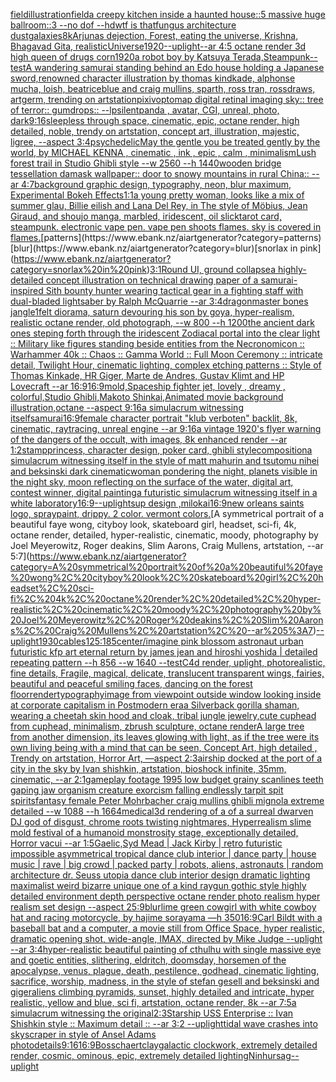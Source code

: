 [field](https://www.ebank.nz/aiartgenerator?category=field)[illustration](https://www.ebank.nz/aiartgenerator?category=illustration)[field](https://www.ebank.nz/aiartgenerator?category=field)[a creepy kitchen inside a haunted house::5 massive huge ballroom::3 --no dof --hd](https://www.ebank.nz/aiartgenerator?category=a%20creepy%20kitchen%20inside%20a%20haunted%20house%3A%3A5%20massive%20huge%20ballroom%3A%3A3%20--no%20dof%20--hd)[wtf is that](https://www.ebank.nz/aiartgenerator?category=wtf%20is%20that)[fungus architecture dust](https://www.ebank.nz/aiartgenerator?category=fungus%20architecture%20dust)[galaxies](https://www.ebank.nz/aiartgenerator?category=galaxies)[8k](https://www.ebank.nz/aiartgenerator?category=8k)[Arjunas dejection, Forest, eating the universe, Krishna, Bhagavad Gita, realistic](https://www.ebank.nz/aiartgenerator?category=Arjunas%20dejection%2C%20Forest%2C%20eating%20the%20universe%2C%20Krishna%2C%20Bhagavad%20Gita%2C%20realistic)[Universe](https://www.ebank.nz/aiartgenerator?category=Universe)[1920](https://www.ebank.nz/aiartgenerator?category=1920)[--uplight](https://www.ebank.nz/aiartgenerator?category=--uplight)[--ar 4:5 octane render 3d high queen of drugs corn](https://www.ebank.nz/aiartgenerator?category=--ar%204%3A5%20octane%20render%203d%20high%20queen%20of%20drugs%20corn)[1920](https://www.ebank.nz/aiartgenerator?category=1920)[a robot boy by Katsuya Terada,Steampunk](https://www.ebank.nz/aiartgenerator?category=a%20robot%20boy%20by%20Katsuya%20Terada%2CSteampunk)[--test](https://www.ebank.nz/aiartgenerator?category=--test)[A wandering samurai standing behind an Edo house holding a Japanese sword,renowned character illustration by thomas kindkade, alphonse mucha, loish, beatriceblue and craig mullins, sparth, ross tran, rossdraws, artgerm, trending on artstation](https://www.ebank.nz/aiartgenerator?category=A%20wandering%20samurai%20standing%20behind%20an%20Edo%20house%20holding%20a%20Japanese%20sword%2Crenowned%20character%20illustration%20by%20thomas%20kindkade%2C%20alphonse%20mucha%2C%20loish%2C%20beatriceblue%20and%20craig%20mullins%2C%20sparth%2C%20ross%20tran%2C%20rossdraws%2C%20artgerm%2C%20trending%20on%20artstation)[pixiv](https://www.ebank.nz/aiartgenerator?category=pixiv)[optomap digital retinal imaging sky:: tree of terror:: gumdrops::  --lp](https://www.ebank.nz/aiartgenerator?category=optomap%20digital%20retinal%20imaging%20sky%3A%3A%20tree%20of%20terror%3A%3A%20gumdrops%3A%3A%20%20--lp)[silent](https://www.ebank.nz/aiartgenerator?category=silent)[panda , avatar, CGI, unreal, photo, dark](https://www.ebank.nz/aiartgenerator?category=panda%20%2C%20avatar%2C%20CGI%2C%20unreal%2C%20photo%2C%20dark)[9:16](https://www.ebank.nz/aiartgenerator?category=9%3A16)[sleepless through space, cinematic, epic,  octane render, high detailed, noble, trendy on artstation, concept art, illustration, majestic, ligree, --aspect 3:4](https://www.ebank.nz/aiartgenerator?category=sleepless%20through%20space%2C%20cinematic%2C%20epic%2C%20%20octane%20render%2C%20high%20detailed%2C%20noble%2C%20trendy%20on%20artstation%2C%20concept%20art%2C%20illustration%2C%20majestic%2C%20ligree%2C%20--aspect%203%3A4)[psychedelic](https://www.ebank.nz/aiartgenerator?category=psychedelic)[May the gentle you be treated gently by the world, by MICHAEL KENNA , cinematic , ink , epic , calm , minimalism](https://www.ebank.nz/aiartgenerator?category=May%20the%20gentle%20you%20be%20treated%20gently%20by%20the%20world%2C%20by%20MICHAEL%20KENNA%20%2C%20cinematic%20%2C%20ink%20%2C%20epic%20%2C%20calm%20%2C%20minimalism)[Lush forest trail in Studio Ghibli style  --w 2560 --h 1440](https://www.ebank.nz/aiartgenerator?category=Lush%20forest%20trail%20in%20Studio%20Ghibli%20style%20%20--w%202560%20--h%201440)[wooden bridge tessellation damask wallpaper:: door to snowy mountains in rural China:: --ar 4:7](https://www.ebank.nz/aiartgenerator?category=wooden%20bridge%20tessellation%20damask%20wallpaper%3A%3A%20door%20to%20snowy%20mountains%20in%20rural%20China%3A%3A%20--ar%204%3A7)[background graphic design, typography, neon, blur maximum, Experimental Bokeh Effects](https://www.ebank.nz/aiartgenerator?category=background%20graphic%20design%2C%20typography%2C%20neon%2C%20blur%20maximum%2C%20Experimental%20Bokeh%20Effects)[1:1](https://www.ebank.nz/aiartgenerator?category=1%3A1)[a young pretty woman, looks like a mix of summer glau, Billie eilish and Lana Del Rey, in The style of Möbius, Jean Giraud, and shoujo manga, marbled, iridescent, oil slick](https://www.ebank.nz/aiartgenerator?category=a%20young%20pretty%20woman%2C%20looks%20like%20a%20mix%20of%20summer%20glau%2C%20Billie%20eilish%20and%20Lana%20Del%20Rey%2C%20in%20The%20style%20of%20M%C3%B6bius%2C%20Jean%20Giraud%2C%20and%20shoujo%20manga%2C%20marbled%2C%20iridescent%2C%20oil%20slick)[tarot card, steampunk. electronic vape pen. vape pen shoots flames. sky is covered in flames.](https://www.ebank.nz/aiartgenerator?category=tarot%20card%2C%20steampunk.%20electronic%20vape%20pen.%20vape%20pen%20shoots%20flames.%20sky%20is%20covered%20in%20flames.)[patterns](https://www.ebank.nz/aiartgenerator?category=patterns)[blur](https://www.ebank.nz/aiartgenerator?category=blur)[snorlax in pink](https://www.ebank.nz/aiartgenerator?category=snorlax%20in%20pink)[3:1](https://www.ebank.nz/aiartgenerator?category=3%3A1)[Round UI, ground collapse](https://www.ebank.nz/aiartgenerator?category=Round%20UI%2C%20ground%20collapse)[a highly-detailed concept illustration on technical drawing paper of a samurai-inspired Sith bounty hunter  wearing tactical gear in a fighting staff with dual-bladed lightsaber by Ralph McQuarrie --ar 3:4](https://www.ebank.nz/aiartgenerator?category=a%20highly-detailed%20concept%20illustration%20on%20technical%20drawing%20paper%20of%20a%20samurai-inspired%20Sith%20bounty%20hunter%20%20wearing%20tactical%20gear%20in%20a%20fighting%20staff%20with%20dual-bladed%20lightsaber%20by%20Ralph%20McQuarrie%20--ar%203%3A4)[dragon](https://www.ebank.nz/aiartgenerator?category=dragon)[master bones jangle](https://www.ebank.nz/aiartgenerator?category=master%20bones%20jangle)[1](https://www.ebank.nz/aiartgenerator?category=1)[felt diorama, saturn devouring his son by goya, hyper-realism, realistic octane render, old photograph, --w 800 --h 1200](https://www.ebank.nz/aiartgenerator?category=felt%20diorama%2C%20saturn%20devouring%20his%20son%20by%20goya%2C%20hyper-realism%2C%20realistic%20octane%20render%2C%20old%20photograph%2C%20--w%20800%20--h%201200)[the ancient dark ones steping forth through the iridescent Zodiacal portal into the clear light :: Military like figures standing beside entities from the Necronomicon :: Warhammer 40k :: Chaos :: Gamma World :: Full Moon Ceremony :: intricate detail, Twilight Hour, cinematic lighting, complex etching patterns :: Style of Thomas Kinkade, HR Giger, Marte de Andres, Gustav Klimt and HP Lovecraft --ar 16:9](https://www.ebank.nz/aiartgenerator?category=the%20ancient%20dark%20ones%20steping%20forth%20through%20the%20iridescent%20Zodiacal%20portal%20into%20the%20clear%20light%20%3A%3A%20Military%20like%20figures%20standing%20beside%20entities%20from%20the%20Necronomicon%20%3A%3A%20Warhammer%2040k%20%3A%3A%20Chaos%20%3A%3A%20Gamma%20World%20%3A%3A%20Full%20Moon%20Ceremony%20%3A%3A%20intricate%20detail%2C%20Twilight%20Hour%2C%20cinematic%20lighting%2C%20complex%20etching%20patterns%20%3A%3A%20Style%20of%20Thomas%20Kinkade%2C%20HR%20Giger%2C%20Marte%20de%20Andres%2C%20Gustav%20Klimt%20and%20HP%20Lovecraft%20--ar%2016%3A9)[16:9](https://www.ebank.nz/aiartgenerator?category=16%3A9)[mold,](https://www.ebank.nz/aiartgenerator?category=mold%2C)[Spaceship fighter jet, lovely , dreamy , colorful,Studio Ghibli,Makoto Shinkai,Animated movie background illustration,octane --aspect 9:16](https://www.ebank.nz/aiartgenerator?category=Spaceship%20fighter%20jet%2C%20lovely%20%2C%20dreamy%20%2C%20colorful%2CStudio%20Ghibli%2CMakoto%20Shinkai%2CAnimated%20movie%20background%20illustration%2Coctane%20--aspect%209%3A16)[a simulacrum witnessing itself](https://www.ebank.nz/aiartgenerator?category=a%20simulacrum%20witnessing%20itself)[samurai](https://www.ebank.nz/aiartgenerator?category=samurai)[16:9](https://www.ebank.nz/aiartgenerator?category=16%3A9)[female character portrait "klub verboten" backlit, 8k, cinematic, raytracing, unreal engine --ar 9:16](https://www.ebank.nz/aiartgenerator?category=female%20character%20portrait%20%22klub%20verboten%22%20backlit%2C%208k%2C%20cinematic%2C%20raytracing%2C%20unreal%20engine%20--ar%209%3A16)[a vintage 1920's flyer warning of the dangers of the occult, with images, 8k enhanced render --ar 1:2](https://www.ebank.nz/aiartgenerator?category=a%20vintage%201920%27s%20flyer%20warning%20of%20the%20dangers%20of%20the%20occult%2C%20with%20images%2C%208k%20enhanced%20render%20--ar%201%3A2)[stamp](https://www.ebank.nz/aiartgenerator?category=stamp)[princess, character design, poker card, ghibli style](https://www.ebank.nz/aiartgenerator?category=princess%2C%20character%20design%2C%20poker%20card%2C%20ghibli%20style)[composition](https://www.ebank.nz/aiartgenerator?category=composition)[a simulacrum witnessing itself in the style of matt mahurin and tsutomu nihei and beksinski dark cinematic](https://www.ebank.nz/aiartgenerator?category=a%20simulacrum%20witnessing%20itself%20in%20the%20style%20of%20matt%20mahurin%20and%20tsutomu%20nihei%20and%20beksinski%20dark%20cinematic)[woman pondering the night, planets visible in the night sky, moon reflecting on the surface of the water, digital art, contest winner, digital painting](https://www.ebank.nz/aiartgenerator?category=woman%20pondering%20the%20night%2C%20planets%20visible%20in%20the%20night%20sky%2C%20moon%20reflecting%20on%20the%20surface%20of%20the%20water%2C%20digital%20art%2C%20contest%20winner%2C%20digital%20painting)[a futuristic simulacrum witnessing itself in a white laboratory](https://www.ebank.nz/aiartgenerator?category=a%20futuristic%20simulacrum%20witnessing%20itself%20in%20a%20white%20laboratory)[16:9](https://www.ebank.nz/aiartgenerator?category=16%3A9)[--uplight](https://www.ebank.nz/aiartgenerator?category=--uplight)[sup design ,milokai](https://www.ebank.nz/aiartgenerator?category=sup%20design%20%2Cmilokai)[16:9](https://www.ebank.nz/aiartgenerator?category=16%3A9)[new orleans saints logo, spraypaint, drippy. 2 color. vermont colors.](https://www.ebank.nz/aiartgenerator?category=new%20orleans%20saints%20logo%2C%20spraypaint%2C%20drippy.%202%20color.%20vermont%20colors.)[A symmetrical portrait of a beautiful faye wong, cityboy look, skateboard girl, headset, sci-fi, 4k, octane render, detailed, hyper-realistic, cinematic, moody, photography by Joel Meyerowitz, Roger deakins, Slim Aarons, Craig Mullens, artstation, --ar 5:7](https://www.ebank.nz/aiartgenerator?category=A%20symmetrical%20portrait%20of%20a%20beautiful%20faye%20wong%2C%20cityboy%20look%2C%20skateboard%20girl%2C%20headset%2C%20sci-fi%2C%204k%2C%20octane%20render%2C%20detailed%2C%20hyper-realistic%2C%20cinematic%2C%20moody%2C%20photography%20by%20Joel%20Meyerowitz%2C%20Roger%20deakins%2C%20Slim%20Aarons%2C%20Craig%20Mullens%2C%20artstation%2C%20--ar%205%3A7)[--uplight](https://www.ebank.nz/aiartgenerator?category=--uplight)[1930](https://www.ebank.nz/aiartgenerator?category=1930)[cables](https://www.ebank.nz/aiartgenerator?category=cables)[125:185](https://www.ebank.nz/aiartgenerator?category=125%3A185)[center](https://www.ebank.nz/aiartgenerator?category=center)[/imagine pink blossom astronaut urban futuristic kfp art eternal return by james jean and hiroshi yoshida | detailed repeating pattern --h 856 --w 1640 --test](https://www.ebank.nz/aiartgenerator?category=/imagine%20pink%20blossom%20astronaut%20urban%20futuristic%20kfp%20art%20eternal%20return%20by%20james%20jean%20and%20hiroshi%20yoshida%20%7C%20detailed%20repeating%20pattern%20--h%20856%20--w%201640%20--test)[C4d render, uplight, photorealistic, fine details, Fragile, magical, delicate, translucent transparent wings, fairies, beautiful and peaceful smiling faces, dancing on the forest floor](https://www.ebank.nz/aiartgenerator?category=C4d%20render%2C%20uplight%2C%20photorealistic%2C%20fine%20details%2C%20Fragile%2C%20magical%2C%20delicate%2C%20translucent%20transparent%20wings%2C%20fairies%2C%20beautiful%20and%20peaceful%20smiling%20faces%2C%20dancing%20on%20the%20forest%20floor)[render](https://www.ebank.nz/aiartgenerator?category=render)[typography](https://www.ebank.nz/aiartgenerator?category=typography)[image from viewpoint outside window looking inside at corporate capitalism in Postmodern era](https://www.ebank.nz/aiartgenerator?category=image%20from%20viewpoint%20outside%20window%20looking%20inside%20at%20corporate%20capitalism%20in%20Postmodern%20era)[a Silverback gorilla shaman, wearing a cheetah skin hood and cloak, tribal jungle jewelry,](https://www.ebank.nz/aiartgenerator?category=a%20Silverback%20gorilla%20shaman%2C%20wearing%20a%20cheetah%20skin%20hood%20and%20cloak%2C%20tribal%20jungle%20jewelry%2C)[cute cuphead from cuphead, minimalism, zbrush sculpture, octane render](https://www.ebank.nz/aiartgenerator?category=cute%20cuphead%20from%20cuphead%2C%20minimalism%2C%20zbrush%20sculpture%2C%20octane%20render)[A large tree from another dimension, its leaves glowing with light, as if the tree were its own living being with a mind that can be seen, Concept Art, high detailed , Trendy on artstation, Horror Art, —aspect 2:3](https://www.ebank.nz/aiartgenerator?category=A%20large%20tree%20from%20another%20dimension%2C%20its%20leaves%20glowing%20with%20light%2C%20as%20if%20the%20tree%20were%20its%20own%20living%20being%20with%20a%20mind%20that%20can%20be%20seen%2C%20Concept%20Art%2C%20high%20detailed%20%2C%20Trendy%20on%20artstation%2C%20Horror%20Art%2C%20%E2%80%94aspect%202%3A3)[airship docked at the port of a city in the sky by Ivan shishkin, artstation, bioshock infinite, 35mm, cinematic, --ar 2:1](https://www.ebank.nz/aiartgenerator?category=airship%20docked%20at%20the%20port%20of%20a%20city%20in%20the%20sky%20by%20Ivan%20shishkin%2C%20artstation%2C%20bioshock%20infinite%2C%2035mm%2C%20cinematic%2C%20--ar%202%3A1)[gameplay footage 1995 low budget grainy scanlines teeth gaping jaw organism creature exorcism falling endlessly tarpit spit spirits](https://www.ebank.nz/aiartgenerator?category=gameplay%20footage%201995%20low%20budget%20grainy%20scanlines%20teeth%20gaping%20jaw%20organism%20creature%20exorcism%20falling%20endlessly%20tarpit%20spit%20spirits)[fantasy female Peter Mohrbacher craig mullins ghibli mignola extreme detailed --w 1088 --h 1664](https://www.ebank.nz/aiartgenerator?category=fantasy%20female%20Peter%20Mohrbacher%20craig%20mullins%20ghibli%20mignola%20extreme%20detailed%20--w%201088%20--h%201664)[medical](https://www.ebank.nz/aiartgenerator?category=medical)[3d rendering of a of a surreal dwarven DJ god of disgust, chrome roots twisting nightmares, Hyperrealism slime mold festival of a humanoid monstrosity stage, exceptionally detailed, Horror vacui --ar 1:5](https://www.ebank.nz/aiartgenerator?category=3d%20rendering%20of%20a%20of%20a%20surreal%20dwarven%20DJ%20god%20of%20disgust%2C%20chrome%20roots%20twisting%20nightmares%2C%20Hyperrealism%20slime%20mold%20festival%20of%20a%20humanoid%20monstrosity%20stage%2C%20exceptionally%20detailed%2C%20Horror%20vacui%20--ar%201%3A5)[Gaelic,](https://www.ebank.nz/aiartgenerator?category=Gaelic%2C)[Syd Mead | Jack Kirby | retro futuristic impossible asymmetrical tropical dance club interior | dance party | house music | rave | big crowd | packed party |  robots, aliens, astronauts | random architecture dr. Seuss utopia dance club interior design dramatic lighting maximalist weird bizarre unique one of a kind raygun gothic style highly detailed environment depth perspective octane render photo realism hyper realism set design --aspect 25:9](https://www.ebank.nz/aiartgenerator?category=Syd%20Mead%20%7C%20Jack%20Kirby%20%7C%20retro%20futuristic%20impossible%20asymmetrical%20tropical%20dance%20club%20interior%20%7C%20dance%20party%20%7C%20house%20music%20%7C%20rave%20%7C%20big%20crowd%20%7C%20packed%20party%20%7C%20%20robots%2C%20aliens%2C%20astronauts%20%7C%20random%20architecture%20dr.%20Seuss%20utopia%20dance%20club%20interior%20design%20dramatic%20lighting%20maximalist%20weird%20bizarre%20unique%20one%20of%20a%20kind%20raygun%20gothic%20style%20highly%20detailed%20environment%20depth%20perspective%20octane%20render%20photo%20realism%20hyper%20realism%20set%20design%20--aspect%2025%3A9)[blur](https://www.ebank.nz/aiartgenerator?category=blur)[lime green cowgirl with white cowboy hat and racing motorcycle, by hajime sorayama —h 350](https://www.ebank.nz/aiartgenerator?category=lime%20green%20cowgirl%20with%20white%20cowboy%20hat%20and%20racing%20motorcycle%2C%20by%20hajime%20sorayama%20%E2%80%94h%20350)[16:9](https://www.ebank.nz/aiartgenerator?category=16%3A9)[Carl Bildt with a baseball bat and a computer, a movie still from Office Space, hyper realistic, dramatic opening shot, wide-angle, IMAX, directed by Mike Judge --uplight --ar 3:4](https://www.ebank.nz/aiartgenerator?category=Carl%20Bildt%20with%20a%20baseball%20bat%20and%20a%20computer%2C%20a%20movie%20still%20from%20Office%20Space%2C%20hyper%20realistic%2C%20dramatic%20opening%20shot%2C%20wide-angle%2C%20IMAX%2C%20directed%20by%20Mike%20Judge%20--uplight%20--ar%203%3A4)[hyper-realistic beautiful painting of  cthulhu with single massive eye and goetic entities, slithering, eldritch, doomsday, horsemen of the apocalypse, venus, plague, death, pestilence, godhead, cinematic lighting, sacrifice, worship, madness, in the style of stefan gesell and beksinski and giger](https://www.ebank.nz/aiartgenerator?category=hyper-realistic%20beautiful%20painting%20of%20%20cthulhu%20with%20single%20massive%20eye%20and%20goetic%20entities%2C%20slithering%2C%20eldritch%2C%20doomsday%2C%20horsemen%20of%20the%20apocalypse%2C%20venus%2C%20plague%2C%20death%2C%20pestilence%2C%20godhead%2C%20cinematic%20lighting%2C%20sacrifice%2C%20worship%2C%20madness%2C%20in%20the%20style%20of%20stefan%20gesell%20and%20beksinski%20and%20giger)[aliens climbing pyramids, sunset, highly detailed and intricate, hyper realistic, yellow and blue, sci fi, artstation, octane render, 8k --ar 7:5](https://www.ebank.nz/aiartgenerator?category=aliens%20climbing%20pyramids%2C%20sunset%2C%20highly%20detailed%20and%20intricate%2C%20hyper%20realistic%2C%20yellow%20and%20blue%2C%20sci%20fi%2C%20artstation%2C%20octane%20render%2C%208k%20--ar%207%3A5)[a simulacrum witnessing the original](https://www.ebank.nz/aiartgenerator?category=a%20simulacrum%20witnessing%20the%20original)[2:3](https://www.ebank.nz/aiartgenerator?category=2%3A3)[Starship USS Enterprise :: Ivan Shishkin style :: Maximum detail :: --ar 3:2 --uplight](https://www.ebank.nz/aiartgenerator?category=Starship%20USS%20Enterprise%20%3A%3A%20Ivan%20Shishkin%20style%20%3A%3A%20Maximum%20detail%20%3A%3A%20--ar%203%3A2%20--uplight)[tidal wave crashes into skyscraper in style of Ansel Adams photo](https://www.ebank.nz/aiartgenerator?category=tidal%20wave%20crashes%20into%20skyscraper%20in%20style%20of%20Ansel%20Adams%20photo)[details](https://www.ebank.nz/aiartgenerator?category=details)[9:16](https://www.ebank.nz/aiartgenerator?category=9%3A16)[16:9](https://www.ebank.nz/aiartgenerator?category=16%3A9)[Bosschaert](https://www.ebank.nz/aiartgenerator?category=Bosschaert)[clay](https://www.ebank.nz/aiartgenerator?category=clay)[galactic clockwork, extremely detailed render, cosmic, ominous, epic, extremely detailed lighting](https://www.ebank.nz/aiartgenerator?category=galactic%20clockwork%2C%20extremely%20detailed%20render%2C%20cosmic%2C%20ominous%2C%20epic%2C%20extremely%20detailed%20lighting)[Ninhursag](https://www.ebank.nz/aiartgenerator?category=Ninhursag)[--uplight](https://www.ebank.nz/aiartgenerator?category=--uplight)